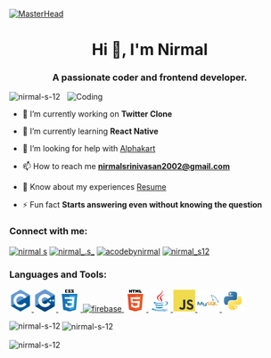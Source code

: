 [![MasterHead](https://mir-s3-cdn-cf.behance.net/project_modules/1400/475eb095746151.5e9ecde695f7a.gif)]()
<h1 align="center">Hi 👋, I'm Nirmal</h1>
<h3 align="center">A passionate coder and frontend developer.</h3>
<img align = "right" alt = "Coding" width = "400" src = "https://cdn.dribbble.com/users/1162077/screenshots/3848914/programmer.gif">

<p align="left"> <img src="https://komarev.com/ghpvc/?username=nirmal-s-12&label=Profile%20views&color=0e75b6&style=flat" alt="nirmal-s-12" /> </p>

- 🔭 I’m currently working on **Twitter Clone**

- 🌱 I’m currently learning **React Native**

- 🤝 I’m looking for help with [Alphakart](https://github.com/NIRMAL-S-12/alphakart)

- 📫 How to reach me **nirmalsrinivasan2002@gmail.com**

- 📄 Know about my experiences [Resume](https://drive.google.com/file/d/19gtpreOYXNatvzPZj6aFHQtEG_CEzwfq/view?usp=sharing)

- ⚡ Fun fact **Starts answering even without knowing the question**

<h3 align="left">Connect with me:</h3>
<p align="left">
<a href="https://linkedin.com/in/nirmal s" target="blank"><img align="center" src="https://raw.githubusercontent.com/rahuldkjain/github-profile-readme-generator/master/src/images/icons/Social/linked-in-alt.svg" alt="nirmal s" height="30" width="40" /></a>
<a href="https://instagram.com/nirmal_.s_" target="blank"><img align="center" src="https://raw.githubusercontent.com/rahuldkjain/github-profile-readme-generator/master/src/images/icons/Social/instagram.svg" alt="nirmal_.s_" height="30" width="40" /></a>
<a href="https://www.youtube.com/channel/UCMnbmbF4JOBQlWdp-Rx9k5Q" target="blank"><img align="center" src="https://raw.githubusercontent.com/rahuldkjain/github-profile-readme-generator/master/src/images/icons/Social/youtube.svg" alt="acodebynirmal" height="30" width="40" /></a>
<a href="https://www.hackerearth.com/nirmal_s12" target="blank"><img align="center" src="https://raw.githubusercontent.com/rahuldkjain/github-profile-readme-generator/master/src/images/icons/Social/hackerearth.svg" alt="nirmal_s12" height="30" width="40" /></a>
</p>

<h3 align="left">Languages and Tools:</h3>
<p align="left"> <a href="https://www.cprogramming.com/" target="_blank" rel="noreferrer"> <img src="https://raw.githubusercontent.com/devicons/devicon/master/icons/c/c-original.svg" alt="c" width="40" height="40"/> </a> <a href="https://www.w3schools.com/cpp/" target="_blank" rel="noreferrer"> <img src="https://raw.githubusercontent.com/devicons/devicon/master/icons/cplusplus/cplusplus-original.svg" alt="cplusplus" width="40" height="40"/> </a> <a href="https://www.w3schools.com/css/" target="_blank" rel="noreferrer"> <img src="https://raw.githubusercontent.com/devicons/devicon/master/icons/css3/css3-original-wordmark.svg" alt="css3" width="40" height="40"/> </a> <a href="https://firebase.google.com/" target="_blank" rel="noreferrer"> <img src="https://www.vectorlogo.zone/logos/firebase/firebase-icon.svg" alt="firebase" width="40" height="40"/> </a> <a href="https://www.w3.org/html/" target="_blank" rel="noreferrer"> <img src="https://raw.githubusercontent.com/devicons/devicon/master/icons/html5/html5-original-wordmark.svg" alt="html5" width="40" height="40"/> </a> <a href="https://www.java.com" target="_blank" rel="noreferrer"> <img src="https://raw.githubusercontent.com/devicons/devicon/master/icons/java/java-original.svg" alt="java" width="40" height="40"/> </a> <a href="https://developer.mozilla.org/en-US/docs/Web/JavaScript" target="_blank" rel="noreferrer"> <img src="https://raw.githubusercontent.com/devicons/devicon/master/icons/javascript/javascript-original.svg" alt="javascript" width="40" height="40"/> </a> <a href="https://www.mysql.com/" target="_blank" rel="noreferrer"> <img src="https://raw.githubusercontent.com/devicons/devicon/master/icons/mysql/mysql-original-wordmark.svg" alt="mysql" width="40" height="40"/> </a> <a href="https://www.python.org" target="_blank" rel="noreferrer"> <img src="https://raw.githubusercontent.com/devicons/devicon/master/icons/python/python-original.svg" alt="python" width="40" height="40"/> </a> </p>

<p><img align="left" src="https://github-readme-stats.vercel.app/api/top-langs?username=nirmal-s-12&show_icons=true&locale=en&layout=compact" alt="nirmal-s-12" /></p>

<p>&nbsp;<img align="center" src="https://github-readme-stats.vercel.app/api?username=nirmal-s-12&show_icons=true&locale=en" alt="nirmal-s-12" /></p>

<p><img align="center" src="https://github-readme-streak-stats.herokuapp.com/?user=nirmal-s-12&" alt="nirmal-s-12" /></p>
